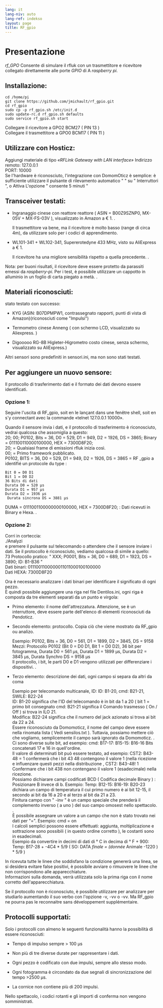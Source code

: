 ```yaml
---
lang: it
lang-niv: auto
lang-ref: indekso
layout: page
title: RF_gpio
---
```


# Presentazione
 _rf_GPO_ Consente di simulare il rfluk con un trasmettitore e ricevitore collegato direttamente alle porte _GPIO_ di A _raspberry pi_.


## Installazione:

```
cd /home/pi
git clone https://github.com/jmichault/rf_gpio.git
cd rf_gpio  
sudo cp -p rf_gpio.sh /etc/init.d  
sudo update-rc.d rf_gpio.sh defaults  
sudo service rf_gpio.sh start  
```

Collegare il ricevitore a GPO2 BCM27  ( PIN 13 )   
Collegare il trasmettitore a GPO0 BCM17  ( PIN 11 )   

## Utilizzare con Hosticz:
Aggiungi materiale di tipo  _«RFLink Gateway with LAN interface»_ 
 	 Indirizzo remoto: 127.0.0.1   
	 PORT: 10000    
 Se l'hardware è riconosciuto, l'integrazione con DomomOticz è semplice: è sufficiente utilizzare il pulsante di rilevamento automatico  " " su " Interruttori ", o Attiva L'opzione  " consente 5 minuti "    

## Transceiver testati:
* Ingranaggio cinese con reattore reattore  ( ASIN = B00Z9SZNP0, MX-05V + MX-FS-03V ), visualizzato in Amazon a € 1. .  


	Il trasmettitore va bene, ma il ricevitore è molto basso (range di circa 4m), da utilizzare solo per i codici di apprendimento.  
* WL101-341 + WL102-341, Supererotedyne 433 MHz, visto su AliExpress a € 1.  


	 Il ricevitore ha una migliore sensibilità rispetto a quella precedente. .   
	
Nota: per buoni risultati, il ricevitore deve essere protetto da parassiti emessi da  _raspberry-pi_. Per i test, è possibile utilizzare un cappotto in alluminio in un foglio di carta piegato a metà. .

## Materiali riconosciuti:
stato testato con successo:   
* KYG (ASIN: B07DPMPW1, contrassegnato rapporti, punti di vista di Amazon)(riconosciuti come "Impulsi")  


* Termometro cinese Anneng  (  con schermo LCD, visualizzato su Aliexpress. )   


* Digooooo RG-8B Higleter-Higrometro costo cinese, senza schermo, visualizzato su AliExpress.)  



Altri sensori sono predefiniti in sensori.ini, ma non sono stati testati.  

## Per aggiungere un nuovo sensore:
Il protocollo di trasferimento dati e il formato dei dati devono essere identificati.  
### Opzione 1:
Seguire l'uscita di RF_gpio, soit en le lançant dans une fenêtre shell, soit en s'y connectant avec la commande «telnet 127.0.0.1 10000».  
  
  
Quando il sensore invia i dati, e il protocollo di trasferimento è riconosciuto, vedrai qualcosa che assomiglia a questo:   
20; 00; P0102, Bits = 36, D0 = 529, D1 = 949, D2 = 1926, DS = 3865; Binary = 011100110000100000, HEX = 7300D8F20;  
  20; = Qualsiasi frame di emissioni rfluk inizia così.  
    00; = Primo framework pubblicato.    
 P0102, BITS = 36, D0 = 529, D1 = 949, D2 = 1926, DS = 3865 = RF  _gpio a identifié un protocole du type :  
  
  
	Bit 0 = D0 D1  
	Bit 1 = D0 D2  
	36 Bits di dati  
	Durata D0 = 520 μs  
	Durata D1 = 957 μs  
	Durata D2 = 1936 μs  
	 Durata sincrona DS = 3881 μs    
 DUMA = 0111001100000000100000, HEX = 7300D8F20; : Dati ricevuti in Binary e Hexa. .  

### Opzione 2:
Corri in corteccia:   
./Analyzi  
e premere il pulsante sul telecomando o attendere che il sensore inviare i dati. Se il protocollo è riconosciuto, vediamo qualcosa di simile a quello:   
   73 Protocollo pratico:   " XXX; P0001, Bits = 36, D0 = 689, D1 = 1923, DS = 3890; ID: B1-B36  "    
 Dati binari: 0111001100000011011000100100000    
 Dati HEXA: 7300D8F20    


Ora è necessario analizzare i dati binari per identificare il significato di ogni pezzo.  
È quindi possibile aggiungere una riga nel file Dentilos.ini, ogni riga è composta da tre elementi separati da un punto e virgola:   
* Primo elemento: il nome dell'attrezzatura. Attenzione, se è un interruttore, deve essere parte dell'elenco di elementi riconosciuti da Pendoticz.  


* Secondo elemento: protocollo. Copia ciò che viene mostrato da RF_gpio ou analizo.  
    

    

	Esempio: P0102, Bits = 36, D0 = 561, D1 = 1899, D2 = 3845, DS = 9158  
		Mezzi: Protocollo P0102 (Bit 0 = D0 D1, Bit 1 = D0 D2), 36 bit per fotogramma, Durata D0 = 561 μs, Durata D1 = 1899 μs, Durata D2 = 3845 μs, Durata Synchro DS = 9158 μs  
	 	 Il protocollo, i bit, le parti D0 e D1 vengono utilizzati per differenziare i dispositivi. .  
* Terzo elemento: descrizione dei dati, ogni campo si separa da altri da coma  


	Esempio per telecomando multicanale, ID: ID: B1-20, cmd: B21-21, SWILE: B22-24  
	 	 ID: B1-20 significa che l'ID del telecomando è in bit da 1 a 20  ( bit 1 = primo bit consegnato 
 	  	 cmd: B21-21 significa il Comando trasmesso   (  On / Off  )   si trova in ILO 21.    
 	  	 Modifica: B22-24 significa che il numero del jack azionato si trova ai bit da 22 a 24.    
 	 Essere riconosciuto da Domomoticz, il nome del campo deve essere nella rinomata lista  ( Vedi sensilos.txt ). Tuttavia, possiamo mettere ciò che vogliamo, semplicemente il campo sarà ignorato da Domomoticz. .  
	Ci sono diverse suite bit, ad esempio: cmd: B17-17: B15-15: B16-16 Bits concatenati 17 e 16 in quell'ordine.  
	Il valore di determinati bit può essere testato, ad esempio: CST2: B43-48 = 1 confermerà che i bit 43 48 contengono il valore 1 (nella ricezione e influenzare questi pezzi nella distribuzione , CST2: B43-48! 1 Confermare che i bit 438 non contengano il valore 1 (esadecimale) nella ricezione.  
	 Possiamo dichiarare campi codificati BCD   (  Codifica decimale Binary  ) : Posizionare B invece di b. Esempio: Temp: B12-15: B16-19: B20-23 dichiara un campo di temperatura il cui primo numero è ai bit 12-15, il secondo ai bit da 16 a 20 e al terzo al bit da 21 a 23.    
 	 Finitura campo con  " -inv " è un campo speciale che prenderà il complemento inverso  ( a uno )  del suo campo omosest nello spettacolo. .  
	È possibile assegnare un valore a un campo che non è stato trovato nei dati per "=". Esempio: cmd = on  
	 I calcoli semplici possono essere effettuati: aggiunta, moltiplicazione e sottrazione sono possibili   (  in questo ordine corretto  ), le costanti sono in esadecimali.    
 	 	 Esempio da convertire in decimi di dati di ° C in decima di ° F + 900:   
	  	 Temp: B17-28 + -4C4  *  5/9    (   SO: DATA  _finale = (donnée_  Animale -1220  )   *   5/9   )    

In ricevuta tutte le linee che soddisfano la condizione genererà una linea, se si desidera evitare false positivi, è possibile avviare o rimuovere le linee che non corrispondono alle apparecchiature.  
Informazioni sulla domanda, verrà utilizzata solo la prima riga con il nome corretto dell'apparecchiatura.  
	
		
Se il protocollo non è riconosciuto, è possibile utilizzare per analizzare per studiarlo aumentando il suo verbo con l'opzione -v, -vv o -vv. Ma RF_gpio ne pourra pas le reconnaitre sans développement supplémentaire.  
  
  


## Protocolli supportati:

Solo i protocolli con almeno le seguenti funzionalità hanno la possibilità di essere riconosciuti:   
* Tempo di impulso sempre > 100 μs  


* Non più di tre diverse durate per rappresentare i dati.  


* Ogni pezzo è codificato con due impulsi, sempre allo stesso modo.  


* Ogni fotogramma è circondato da due segnali di sincronizzazione del tempo >2500 μs.  


* La cornice non contiene più di 200 impulsi.  



Nello spettacolo, i codici rotanti e gli importi di conferma non vengono somministrati.  
